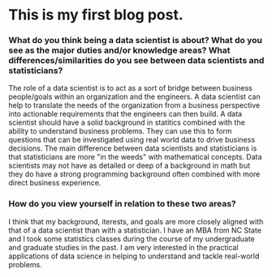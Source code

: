 # This is my first blog post.

### What do you think being a data scientist is about? What do you see as the major duties and/or knowledge areas? What differences/similarities do you see between data scientists and statisticians?

The role of a data scientist is to act as a sort of bridge between business people/goals within an organization and the engineers. A data scientist can help to translate the needs of the organization from a business perspective into actionable requirements that the engineers can then build. A data scientist should have a solid background in statitics combined with the ability to understand business problems. They can use this to form questions that can be investigated using real world data to drive business decisions. The main difference between data scientists and statisticians is that statisticians are more "in the weeds" with mathematical concepts. Data scientists may not have as detailed or deep of a background in math but they do have a strong programming background often combined with more direct business experience. 

### How do you view yourself in relation to these two areas?

I think that my background, iterests, and goals are more closely aligned with that of a data scientist than with a statistician. I have an MBA from NC State and I took some statistics classes during the course of my undergraduate and graduate studies in the past. I am very interested in the practical applications of data science in helping to understand and tackle real-world problems.


